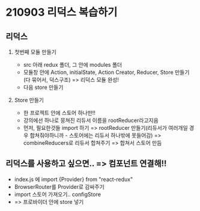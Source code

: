 # 210903 리덕스 복습하기

## 리덕스
1. 첫번째 모듈 만들기
    - src 아래 redux 폴더, 그 안에 modules 폴더
    - 모듈창 안에 Action, initialState, Action Creator, Reducer, Store 만들기(다 묶어서, 덕스구조) => 리덕스 모듈 완성!
    - 다음 store 만들기

2. Store 만들기
    - 한 프로젝트 안에 스토어 하나만!!
    - 강의에선 하나로 뭉쳐진 리듀서 이름을 rootReducer라고지음
    -  먼저, 필요한것들 import 하기 => rootReducer 만들기(리듀서가 여러개일 경우 합쳐줘야하니까 - 스토어에는 리듀서 하나밖에 못들어감) => combineReducers로 리듀서 합쳐주기 => 합쳐서 스토어 만듬

## 리덕스를 사용하고 싶으면.. => 컴포넌트 연결해!!
- index.js 에 import {Provider} from "react-redux"
- BrowserRouter를 Provider로 감싸주기
- import 스토어 가져오기.. configStore
- => <Provider store={store}> 프로바이더 안에 store 넣기